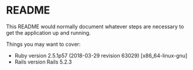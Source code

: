 # README

This README would normally document whatever steps are necessary to get the
application up and running.

Things you may want to cover:

* Ruby version
  2.5.1p57 (2018-03-29 revision 63029) [x86_64-linux-gnu]
* Rails version
  Rails 5.2.3
